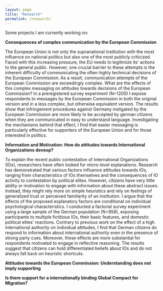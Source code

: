 ```yaml
---
layout: page
title: "Research"
permalink: /research/
---
```



Some projects I am currently working on:

**Consequences of complex communication by the European Commission**

The European Union is not only the supranational institution with the most influence on national politics but also one of the most publicly criticized. Faced with this increasing pressure, the EU needs to legitimize its’ actions to the general public. However, one crucial barrier to these attempts is the inherent difficulty of communicating the often highly technical decisions of the European Commission. As a result, communication attempts of the European Commission are exceedingly complex. What are the effects of this complex messaging on attitudes towards decisions of the European Commission? In a preregistered survey experiment (N=1200) I expose respondents to messages by the European Commission in both the original version and in a less complex, but otherwise equivalent version. The results show that infringement procedures against Germany instigated by the European Commission are more likely to be accepted by german citizens when they are communicated in easy to understand language. Investigating the mechanisms behind that effect, I find that easier messaging is particularly effective for supporters of the European Union and for those interested in politics. 

**Information and Motivation: How do attitudes towards International Organizations deveop?**

To explain the recent public contestation of International Organizations (IOs), researchers have often looked for micro-level explanations. Research has demonstrated that various factors influence attitudes towards IOs, ranging from characteristics of IOs themselves and the consequences of IO activity to contestation by political elites. However, citizens have very little ability or motivation to engage with information about these abstract issues. Instead, they might rely more on simple heuristics and rely on feelings of generalized trust or perceived familiarity of an institution. I argue that the effects of the proposed explanatory factors are conditional on individual psychological characteristics. I conducted a factorial survey experiment using a large sample of the German population (N=958), exposing participants to multiple fictitious IOs, their basic features, and domestic political elites’ reactions. Contrary to previous work on the effect of a high international authority on individual attitudes, I find that German citizens do respond to information about international authority even in the presence of strong party cues. Moreover, these effects are more substantial for respondents motivated to engage in reflective reasoning. The results suggest that citizens can hold differentiated beliefs about IOs and do not always fall back on heuristic shortcuts.

**Attitudes towards the European Commission: Understanding does not imply supporting**



**Is there support for a internationally binding Global Compact for Migration?**


